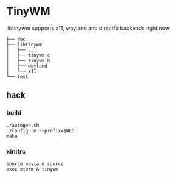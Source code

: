 # TinyWM

libtinywm supports x11, wayland and directfb backends right now.

```
├── doc
├── libtinywm
│   ├── ...
│   ├── tinywm.c
│   ├── tinywm.h
│   ├── wayland
│   └── x11
└── test
```

## hack

### build

```
./autogen.sh
./configure --prefix=$WLD
make
```

### xinitrc

```
source wayland.source
exec xterm & tinywm
```
